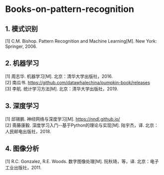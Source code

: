 # Books-on-pattern-recognition

## 1. 模式识别
[1] C.M. Bishop. Pattern Recognition and Machine Learning[M]. New York: Springer, 2006.
## 2. 机器学习
[1] 周志华. 机器学习[M]. 北京：清华大学出版社，2016.  
[2] 南瓜书. https://github.com/datawhalechina/pumpkin-book/releases  
[3] 李航. 统计学习方法[M]. 北京：清华大学出版社，2019.
## 3. 深度学习
[1] 邱锡鹏. 神经网络与深度学习[M]. https://nndl.github.io/  
[2] 斋藤康毅. 深度学习入门--基于Python的理论与实现[M]. 陆宇杰，译. 北京：人民邮电出版社，2018.
## 4. 图像分析
[1] R.C. Gonzalez, R.E. Woods. 数字图像处理[M]. 阮秋琦，等，译. 北京：电子工业出版社，2011.
